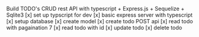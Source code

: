 Build TODO's CRUD rest API with typescript + Express.js + Sequelize + Sqlite3
[x] set up typscript for dev
[x] basic express server with typescript
[x] setup database
[x] create model
[x] create todo POST api
[x] read todo with pagaination 7
[x] read todo with id
[x] update todo
[x] delete todo

